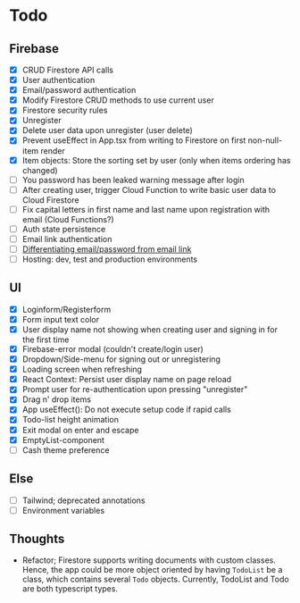 # Todo

## Firebase

- [x] CRUD Firestore API calls
- [x] User authentication
- [x] Email/password authentication
- [x] Modify Firestore CRUD methods to use current user
- [x] Firestore security rules
- [x] Unregister
- [x] Delete user data upon unregister (user delete)
- [x] Prevent useEffect in App.tsx from writing to Firestore on first non-null-item render
- [x] Item objects: Store the sorting set by user (only when items ordering has changed)
- [ ] You password has been leaked warning message after login
- [ ] After creating user, trigger Cloud Function to write basic user data to Cloud Firestore
- [ ] Fix capital letters in first name and last name upon registration with email (Cloud Functions?)
- [ ] Auth state persistence
- [ ] Email link authentication
- [ ] [Differentiating email/password from email link](https://firebase.google.com/docs/auth/web/email-link-auth?hl=en&authuser=0)
- [ ] Hosting: dev, test and production environments

## UI

- [x] Loginform/Registerform
- [x] Form input text color
- [x] User display name not showing when creating user and signing in for the first time
- [x] Firebase-error modal (couldn't create/login user)
- [x] Dropdown/Side-menu for signing out or unregistering
- [x] Loading screen when refreshing
- [x] React Context: Persist user display name on page reload
- [x] Prompt user for re-authentication upon pressing "unregister"
- [x] Drag n' drop items
- [x] App useEffect(): Do not execute setup code if rapid calls
- [x] Todo-list height animation
- [x] Exit modal on enter and escape
- [x] EmptyList-component
- [ ] Cash theme preference

## Else

- [ ] Tailwind; deprecated annotations
- [ ] Environment variables

## Thoughts

- Refactor; Firestore supports writing documents with custom classes. Hence, the app could be more object oriented by having `TodoList` be a class, which contains several `Todo` objects. Currently, TodoList and Todo are both typescript types.
